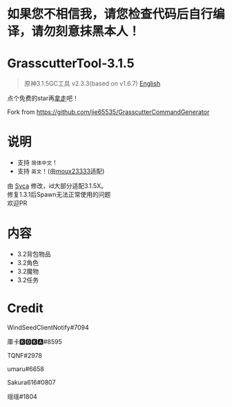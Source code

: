 # 如果您不相信我，请您检查代码后自行编译，请勿刻意抹黑本人！

# GrasscutterTool-3.1.5
> 原神3.1.5GC工具 v2.3.3(based on v1.6.7)
[English](README_EN.md)

点个免费的star再[拿走](https://github.com/TeyvatL/GrasscutterTool-3.1.5/releases)吧！

Fork from https://github.com/jie65535/GrasscutterCommandGenerator

# 说明
 - 支持 `简体中文`！
 - 支持 `英文`！(由[moux23333](https://github.com/moux23333)适配)

由 [Syca](https://github.com/Sycamore0) 修改，id大部分适配3.1.5X。</br>
修复1.3.1后Spawn无法正常使用的问题</br>
欢迎PR

# 内容
 - 3.2背包物品
 - 3.2角色
 - 3.2魔物
 - 3.2任务

# Credit
WindSeedClientNotify#7094

庫卡🅺🅾🅺🅰#8595

TQNF#2978

umaru#6658

Sakura616#0807

瑶瑶#1804